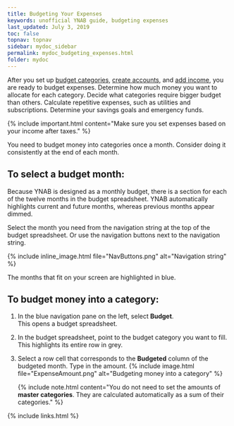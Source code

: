 ```yaml
---
title: Budgeting Your Expenses
keywords: unofficial YNAB guide, budgeting expenses
last_updated: July 3, 2019
toc: false
topnav: topnav
sidebar: mydoc_sidebar
permalink: mydoc_budgeting_expenses.html
folder: mydoc
---
```


After you set up [budget categories](mydoc_about_categories), [create accounts](mydoc_creating_account), and [add income](mydoc_adding_transactions), you are ready to budget expenses. Determine how much money you want to allocate for each category. Decide what categories require bigger budget than others. Calculate repetitive expenses, such as utilities and subscriptions. Determine your savings goals and emergency funds.

{% include important.html content="Make sure you set expenses based on your income after taxes." %}

You need to budget money into categories once a month. Consider doing it consistently at the end of each month.

## To select a budget month:

Because YNAB is designed as a monthly budget, there is a section for each of the twelve months in the budget spreadsheet. YNAB automatically highlights current and future months, whereas previous months appear dimmed.

Select the month you need from the navigation string at the top of the budget spreadsheet. Or use the navigation buttons next to the navigation string.

{% include inline_image.html file="NavButtons.png" alt="Navigation string" %}

The months that fit on your screen are highlighted in blue.

## To budget money into a category:

1.  In the blue navigation pane on the left, select **Budget**. <br/>This opens a budget spreadsheet.

2. In the budget spreadsheet, point to the budget category you want to fill. <br/>This highlights its entire row in grey.

3.  Select a row cell that corresponds to the **Budgeted** column of the budgeted month. Type in the amount.
    {% include image.html file="ExpenseAmount.png" alt="Budgeting money into a category" %}

    {% include note.html content="You do not need to set the amounts of **master categories**. They are calculated automatically as a sum of their categories." %}

{% include links.html %}
